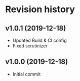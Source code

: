 Revision history
=================================



v1.0.1 (2019-12-18)
---------------------------------
* Updated Build & CI config
* Fixed scrutinizer



v1.0.0 (2019-12-18)
---------------------------------
* Initial commit

